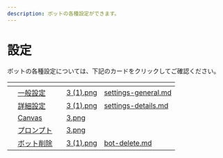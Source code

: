 ```yaml
---
description: ボットの各種設定ができます。
---
```


# 設定

ボットの各種設定については、下記のカードをクリックしてご確認ください。

<table data-view="cards"><thead><tr><th></th><th></th><th></th><th data-hidden data-card-cover data-type="files"></th><th data-hidden data-card-target data-type="content-ref"></th></tr></thead><tbody><tr><td></td><td><a href="settings-general.md">一般設定</a></td><td></td><td><a href="../../../.gitbook/assets/3 (1).png">3 (1).png</a></td><td><a href="settings-general.md">settings-general.md</a></td></tr><tr><td></td><td><a href="settings-details.md">詳細設定</a></td><td></td><td><a href="../../../.gitbook/assets/3 (1).png">3 (1).png</a></td><td><a href="settings-details.md">settings-details.md</a></td></tr><tr><td></td><td><a href="canvas.md">Canvas</a></td><td></td><td><a href="../../../.gitbook/assets/3.png">3.png</a></td><td></td></tr><tr><td></td><td><a href="prompt.md">プロンプト</a></td><td></td><td><a href="../../../.gitbook/assets/3.png">3.png</a></td><td></td></tr><tr><td></td><td><a href="bot-delete.md">ボット削除</a></td><td></td><td><a href="../../../.gitbook/assets/3 (1).png">3 (1).png</a></td><td><a href="bot-delete.md">bot-delete.md</a></td></tr></tbody></table>
